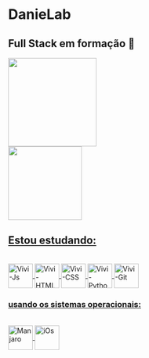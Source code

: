 # DanieLab 
## Full Stack em formação 🚀

 <div>
  <a href="https://github.com/danielfreitasce">
  <img height="180em" src="https://github-readme-stats.vercel.app/api?username=danielfreitasce&show_icons=true&theme=radical&include_all_commits=true&count_private=true"/>
</div>  
<div>
   <img height="150em" src="https://github-readme-stats.vercel.app/api/top-langs/?username=danielfreitasce&layout=compact&langs_count=16&theme=radical"/>
</div>

  ## Estou estudando:
  <div style="display: inline_block"><br>
  <img align="center" alt="Vivi-Js" height="50em" src="https://cdn.jsdelivr.net/gh/devicons/devicon/icons/javascript/javascript-plain.svg">
  <img align="center" alt="Vivi-HTML" height="50em" src="https://cdn.jsdelivr.net/gh/devicons/devicon/icons/html5/html5-plain-wordmark.svg">
  <img align="center" alt="Vivi-CSS" height="50em" src="https://cdn.jsdelivr.net/gh/devicons/devicon/icons/css3/css3-plain-wordmark.svg">
  <img align="center" alt="Vivi-Python" height="50em" src="https://cdn.jsdelivr.net/gh/devicons/devicon/icons/python/python-original-wordmark.svg">
  <img align="center" alt="Vivi-Git" height="50em" src="https://cdn.jsdelivr.net/gh/devicons/devicon/icons/git/git-plain-wordmark.svg">
</div>

 ### usando os sistemas operacionais:
 <div style="display: inline_block"><br>
  <img align="center" alt="Manjaro" title="Manjaro Linux" height="50em" src="https://upload.wikimedia.org/wikipedia/commons/3/3e/Manjaro-logo.svg">
  <img align="center" alt="iOs" height="50em" src="https://cdn.jsdelivr.net/gh/devicons/devicon/icons/apple/apple-original.svg"> 
</div>

